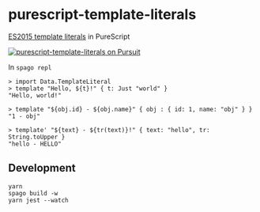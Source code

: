 # purescript-template-literals

[ES2015 template literals](https://developer.mozilla.org/en-US/docs/Web/JavaScript/Reference/Template_literals) in PureScript

[![purescript-template-literals on Pursuit](https://pursuit.purescript.org/packages/purescript-template-literals/badge)](https://pursuit.purescript.org/packages/purescript-template-literals)

In `spago repl`

```
> import Data.TemplateLiteral
> template "Hello, ${t}!" { t: Just "world" }
"Hello, world!"

> template "${obj.id} - ${obj.name}" { obj : { id: 1, name: "obj" } }
"1 - obj"

> template' "${text} - ${tr(text)}!" { text: "hello", tr: String.toUpper }
"hello - HELLO"
```

## Development

```
yarn
spago build -w
yarn jest --watch
```
